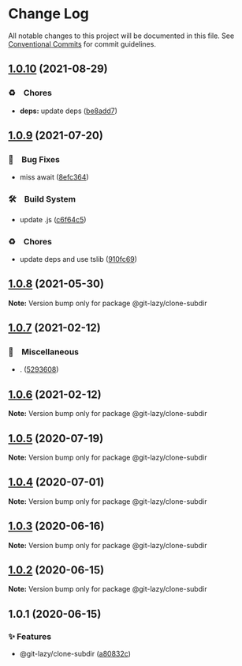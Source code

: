 # Change Log

All notable changes to this project will be documented in this file.
See [Conventional Commits](https://conventionalcommits.org) for commit guidelines.

## [1.0.10](https://github.com/bluelovers/ws-git-lazy/compare/@git-lazy/clone-subdir@1.0.9...@git-lazy/clone-subdir@1.0.10) (2021-08-29)


### ♻️　Chores

* **deps:** update deps ([be8add7](https://github.com/bluelovers/ws-git-lazy/commit/be8add78b800730f5056f777b1a94dcf329801ea))





## [1.0.9](https://github.com/bluelovers/ws-git-lazy/compare/@git-lazy/clone-subdir@1.0.8...@git-lazy/clone-subdir@1.0.9) (2021-07-20)


### 🐛　Bug Fixes

* miss await ([8efc364](https://github.com/bluelovers/ws-git-lazy/commit/8efc3641224cfc87b1ddd9796964d53e44f3eaec))


### 🛠　Build System

* update .js ([c6f64c5](https://github.com/bluelovers/ws-git-lazy/commit/c6f64c52d8aafa63d2e4424bdc36192fe413733f))


### ♻️　Chores

* update deps and use tslib ([910fc69](https://github.com/bluelovers/ws-git-lazy/commit/910fc69537675a16bd0c27bf8d6878196eee51d6))





## [1.0.8](https://github.com/bluelovers/ws-git-lazy/compare/@git-lazy/clone-subdir@1.0.7...@git-lazy/clone-subdir@1.0.8) (2021-05-30)

**Note:** Version bump only for package @git-lazy/clone-subdir





## [1.0.7](https://github.com/bluelovers/ws-git-lazy/compare/@git-lazy/clone-subdir@1.0.6...@git-lazy/clone-subdir@1.0.7) (2021-02-12)


### 🔖　Miscellaneous

* . ([5293608](https://github.com/bluelovers/ws-git-lazy/commit/529360849e1fb6e74278be035363614635572081))





## [1.0.6](https://github.com/bluelovers/ws-git-lazy/compare/@git-lazy/clone-subdir@1.0.5...@git-lazy/clone-subdir@1.0.6) (2021-02-12)

**Note:** Version bump only for package @git-lazy/clone-subdir





## [1.0.5](https://github.com/bluelovers/ws-git-lazy/compare/@git-lazy/clone-subdir@1.0.4...@git-lazy/clone-subdir@1.0.5) (2020-07-19)

**Note:** Version bump only for package @git-lazy/clone-subdir





## [1.0.4](https://github.com/bluelovers/ws-git-lazy/compare/@git-lazy/clone-subdir@1.0.3...@git-lazy/clone-subdir@1.0.4) (2020-07-01)

**Note:** Version bump only for package @git-lazy/clone-subdir





## [1.0.3](https://github.com/bluelovers/ws-git-lazy/compare/@git-lazy/clone-subdir@1.0.2...@git-lazy/clone-subdir@1.0.3) (2020-06-16)

**Note:** Version bump only for package @git-lazy/clone-subdir





## [1.0.2](https://github.com/bluelovers/ws-git-lazy/compare/@git-lazy/clone-subdir@1.0.1...@git-lazy/clone-subdir@1.0.2) (2020-06-15)

**Note:** Version bump only for package @git-lazy/clone-subdir





## 1.0.1 (2020-06-15)


### ✨ Features

*  @git-lazy/clone-subdir ([a80832c](https://github.com/bluelovers/ws-git-lazy/commit/a80832c60115ebaacf21ed2f890c45888f0efadf))
